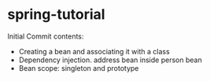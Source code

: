# spring-tutorial

Initial Commit contents:
- Creating a bean and associating it with a class
- Dependency injection. address bean inside person bean
- Bean scope: singleton and prototype
